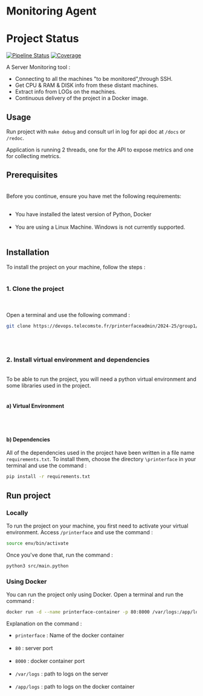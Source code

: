 # Monitoring Agent

# Project Status


[![Pipeline Status](https://devops.telecomste.fr/printerfaceadmin/2024-25/group1/printerface/badges/main/pipeline.svg)](https://devops.telecomste.fr/printerfaceadmin/2024-25/group1/printerface/-/pipelines)
[![Coverage](https://devops.telecomste.fr/printerfaceadmin/2024-25/group1/printerface/badges/main/coverage.svg?min_good=80&min_acceptable=75)](https://devops.telecomste.fr/printerfaceadmin/2024-25/group1/printerface/-/graphs/main)



A Server Monitoring tool :
* Connecting to all the machines "to be monitored",through SSH.
* Get CPU & RAM & DISK info from these distant machines.
* Extract info from LOGs on the machines.
* Continuous delivery of the project in a Docker image.

## Usage

Run project with `make debug` and consult url in log for api doc at `/docs` or `/redoc`.

Application is running 2 threads, one for the API to expose metrics and one for collecting metrics.

## Prerequisites 
<br>
Before you continue, ensure you have met the following requirements:<br><br>

* You have installed the latest version of Python, Docker<br><br>
* You are using a Linux Machine. Windows is not currently supported.
<br><br>
## Installation

To install the project on your machine, follow the steps : 
<br><br>
### 1. Clone the project
<br><br>
Open a terminal and use the following command : 
```sh
git clone https://devops.telecomste.fr/printerfaceadmin/2024-25/group1/printerface.git 
```
<br><br>
### 2. Install virtual environment and dependencies
<br>
To be able to run the project, you will need a python virtual environment and some libraries used in the project. <br><br>

#### a) Virtual Environment 


<br><br>
#### b) Dependencies

All of the dependencies used in the project have been written in a file name `requirements.txt`. To install them, choose the directory `\printerface` in your terminal and use the command : 
```sh
pip install -r requirements.txt 
```

## Run project

### Locally 

To run the project on your machine, you first need to activate your virtual environment. Access `/printerface` and use the command : 
```sh
source env/bin/activate
```
Once you've done that, run the command : 
```sh
python3 src/main.python
```

### Using Docker

You can run the project only using Docker. Open a terminal and run the command : 

```sh
docker run -d --name printerface-container -p 80:8000 /var/logs:/app/log
```
Explanation on the command : 

* `printerface` : Name of the docker container<br><br>
* `80` : server port<br><br>
* `8000` : docker container port<br><br>
* `/var/logs` : path to logs on the server<br><br>
* `/app/logs` : path to logs on the docker container<br><br>


